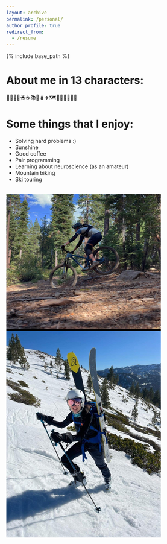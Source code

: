 ```yaml
---
layout: archive
permalink: /personal/
author_profile: true
redirect_from:
  - /resume
---
```


{% include base_path %}

About me in 13 characters:
======
🌁🚵‍♀️🎿☀️☕️📚🧬🪆✈️🗺🥭👩🏻‍💻🇺🇦

Some things that I enjoy:
======
* Solving hard problems :)
* Sunshine
* Good coffee
* Pair programming
* Learning about neuroscience (as an amateur)
* Mountain biking
* Ski touring
<br/><br/>
  
<img src="/images/mtb.JPG" width=410 align=center>

<img src="/images/snow.JPG" width=410 align=center>

